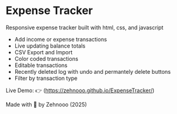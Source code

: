 # Expense Tracker

Responsive expense tracker built with html, css, and javascript

- Add income or expense transactions
- Live updating balance totals
- CSV Export and Import
- Color coded transactions
- Editable transactions
- Recently deleted log with undo and permantely delete buttons
- Filter by transaction type

Live Demo: 👉 (https://zehnooo.github.io/ExpenseTracker/)

Made with 🤍 by Zehnooo (2025)

